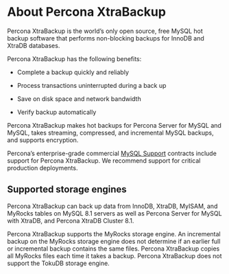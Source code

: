 # About Percona XtraBackup

Percona XtraBackup is the world’s only open source, free MySQL hot backup
software that performs non-blocking backups for InnoDB and XtraDB
databases. 

Percona XtraBackup has the following benefits:

* Complete a backup quickly and reliably

* Process transactions uninterrupted during a back up

* Save on disk space and network bandwidth

* Verify backup automatically

Percona XtraBackup makes hot backups for Percona Server for MySQL and MySQL, takes streaming, compressed, and incremental MySQL backups, and supports encryption.

Percona’s enterprise-grade commercial [MySQL Support](http://www.percona.com/mysql-support/) contracts include support for Percona XtraBackup. We recommend support for critical production deployments.

## Supported storage engines

Percona XtraBackup can back up data from InnoDB, XtraDB,
MyISAM, and MyRocks tables on MySQL 8.1 servers as well as Percona Server for MySQL
with XtraDB, and Percona XtraDB Cluster 8.1.

Percona XtraBackup supports the MyRocks storage engine. An incremental backup on the MyRocks storage engine does not determine if an earlier full or incremental backup contains the same files. Percona XtraBackup copies all MyRocks files each time it takes a backup. Percona XtraBackup does not support the TokuDB storage engine.




